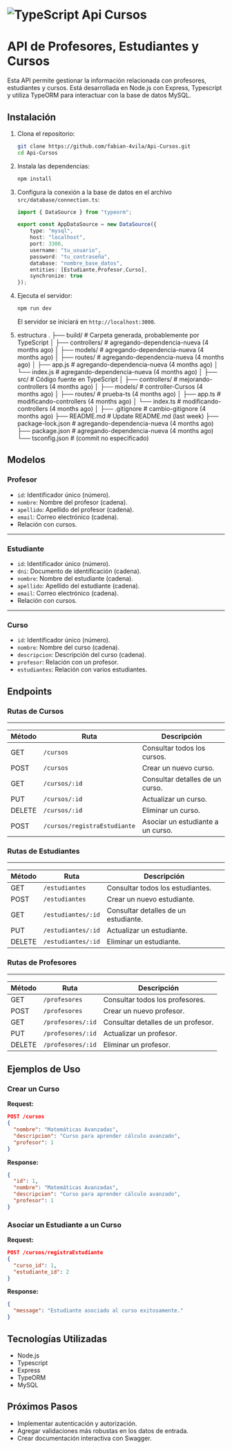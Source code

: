#  ![TypeScript](https://img.shields.io/badge/TypeScript-007ACC?logo=typescript&logoColor=white) Api Cursos

# API de Profesores, Estudiantes y Cursos

Esta API permite gestionar la información relacionada con profesores, estudiantes y cursos. Está desarrollada en Node.js con Express, Typescript y utiliza TypeORM para interactuar con la base de datos MySQL.


## **Instalación**

1. Clona el repositorio:
   ```bash
   git clone https://github.com/fabian-4vila/Api-Cursos.git
   cd Api-Cursos
   ```

2. Instala las dependencias:
   ```bash
   npm install
   ```

3. Configura la conexión a la base de datos en el archivo `src/database/connection.ts`:
   ```typescript
   import { DataSource } from "typeorm";

   export const AppDataSource = new DataSource({
       type: "mysql",
       host: "localhost",
       port: 3306,
       username: "tu_usuario",
       password: "tu_contraseña",
       database: "nombre_base_datos",
       entities: [Estudiante,Profesor,Curso],
       synchronize: true
   });
   ```

4. Ejecuta el servidor:
   ```bash
   npm run dev
   ```
   El servidor se iniciará en `http://localhost:3000`.
5. estructura 
.
├── build/                            # Carpeta generada, probablemente por TypeScript
│   ├── controllers/                 # agregando-dependencia-nueva (4 months ago)
│   ├── models/                      # agregando-dependencia-nueva (4 months ago)
│   ├── routes/                      # agregando-dependencia-nueva (4 months ago)
│   ├── app.js                       # agregando-dependencia-nueva (4 months ago)
│   └── index.js                     # agregando-dependencia-nueva (4 months ago)
│
├── src/                              # Código fuente en TypeScript
│   ├── controllers/                 # mejorando-controllers (4 months ago)
│   ├── models/                      # controller-Cursos (4 months ago)
│   ├── routes/                      # prueba-ts (4 months ago)
│   ├── app.ts                       # modificando-controllers (4 months ago)
│   └── index.ts                     # modificando-controllers (4 months ago)
│
├── .gitignore                        # cambio-gitignore (4 months ago)
├── README.md                         # Update README.md (last week)
├── package-lock.json                 # agregando-dependencia-nueva (4 months ago)
├── package.json                      # agregando-dependencia-nueva (4 months ago)
└── tsconfig.json                     # (commit no especificado)


## **Modelos**

### **Profesor**
- `id`: Identificador único (número).
- `nombre`: Nombre del profesor (cadena).
- `apellido`: Apellido del profesor (cadena).
- `email`: Correo electrónico (cadena).
- Relación con cursos.
---
### **Estudiante**
- `id`: Identificador único (número).
- `dni`: Documento de identificación (cadena).
- `nombre`: Nombre del estudiante (cadena).
- `apellido`: Apellido del estudiante (cadena).
- `email`: Correo electrónico (cadena).
- Relación con cursos.
---
### **Curso**
- `id`: Identificador único (número).
- `nombre`: Nombre del curso (cadena).
- `descripcion`: Descripción del curso (cadena).
- `profesor`: Relación con un profesor.
- `estudiantes`: Relación con varios estudiantes.

## **Endpoints**
### **Rutas de Cursos**
---
| Método | Ruta                         | Descripción                        |
|--------|------------------------------|------------------------------------|
| GET    | `/cursos`                   | Consultar todos los cursos.       |
| POST   | `/cursos`                   | Crear un nuevo curso.             |
| GET    | `/cursos/:id`               | Consultar detalles de un curso.   |
| PUT    | `/cursos/:id`               | Actualizar un curso.              |
| DELETE | `/cursos/:id`               | Eliminar un curso.                |
| POST   | `/cursos/registraEstudiante`| Asociar un estudiante a un curso. |
### **Rutas de Estudiantes**
---
| Método | Ruta                | Descripción                        |
|--------|---------------------|------------------------------------|
| GET    | `/estudiantes`      | Consultar todos los estudiantes.  |
| POST   | `/estudiantes`      | Crear un nuevo estudiante.        |
| GET    | `/estudiantes/:id`  | Consultar detalles de un estudiante. |
| PUT    | `/estudiantes/:id`  | Actualizar un estudiante.         |
| DELETE | `/estudiantes/:id`  | Eliminar un estudiante.           |
### **Rutas de Profesores**
---
| Método | Ruta               | Descripción                       |
|--------|--------------------|-----------------------------------|
| GET    | `/profesores`      | Consultar todos los profesores.  |
| POST   | `/profesores`      | Crear un nuevo profesor.         |
| GET    | `/profesores/:id`  | Consultar detalles de un profesor. |
| PUT    | `/profesores/:id`  | Actualizar un profesor.          |
| DELETE | `/profesores/:id`  | Eliminar un profesor.            |


## **Ejemplos de Uso**

### Crear un Curso
**Request:**
```json
POST /cursos
{
  "nombre": "Matemáticas Avanzadas",
  "descripcion": "Curso para aprender cálculo avanzado",
  "profesor": 1
}
```

**Response:**
```json
{
  "id": 1,
  "nombre": "Matemáticas Avanzadas",
  "descripcion": "Curso para aprender cálculo avanzado",
  "profesor": 1
}
```

### Asociar un Estudiante a un Curso
**Request:**
```json
POST /cursos/registraEstudiante
{
  "curso_id": 1,
  "estudiante_id": 2
}
```

**Response:**
```json
{
  "message": "Estudiante asociado al curso exitosamente."
}
```


## **Tecnologías Utilizadas**

- Node.js
- Typescript
- Express
- TypeORM
- MySQL

## **Próximos Pasos**
- Implementar autenticación y autorización.
- Agregar validaciones más robustas en los datos de entrada.
- Crear documentación interactiva con Swagger.

